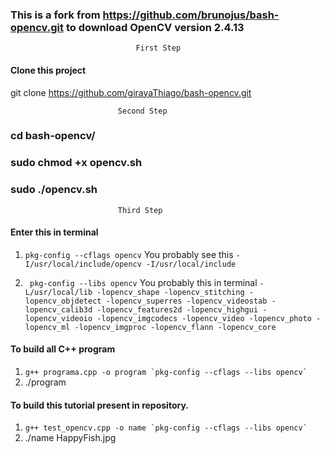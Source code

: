 ### This is a fork from https://github.com/brunojus/bash-opencv.git to download OpenCV version 2.4.13

                                First Step
                                
#### Clone this project
git clone https://github.com/girayaThiago/bash-opencv.git

                            Second Step
### cd bash-opencv/
### sudo chmod +x opencv.sh
### sudo ./opencv.sh

                            Third Step

#### Enter this in terminal
1) ```pkg-config --cflags opencv```
You probably see this 
```-I/usr/local/include/opencv -I/usr/local/include```


2) ``` pkg-config --libs opencv```
You probably this in terminal
```-L/usr/local/lib -lopencv_shape -lopencv_stitching -lopencv_objdetect -lopencv_superres -lopencv_videostab -lopencv_calib3d -lopencv_features2d -lopencv_highgui -lopencv_videoio -lopencv_imgcodecs -lopencv_video -lopencv_photo -lopencv_ml -lopencv_imgproc -lopencv_flann -lopencv_core```

#### To build all C++ program 
1) ```g++ programa.cpp -o program `pkg-config --cflags --libs opencv` ```
2) ./program

#### To build this tutorial present in repository. 
1) ```g++ test_opencv.cpp -o name `pkg-config --cflags --libs opencv` ```
2) ./name HappyFish.jpg







